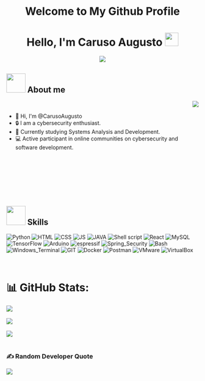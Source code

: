 <h1 align="Center">
    <br>
    Welcome to My Github Profile 
  <br>
</h1>

<h1 align="center"><b>Hello, I'm Caruso Augusto </b><img src="https://media.giphy.com/media/v1.Y2lkPTc5MGI3NjExdjNmaGg1Zml0MTBlcms4MmtlMHU1Zms5OXhvajM1ejJhdGliOWtieCZlcD12MV9pbnRlcm5hbF9naWZfYnlfaWQmY3Q9Zw/wwg1suUiTbCY8H8vIA/giphy-downsized-large.gif" width="35"></h1>

<p align="center">
    <a href="https://github.com/DenverCoder1/readme-typing-svg"><img src="https://readme-typing-svg.herokuapp.com?font=Time+New+Roman&color=cyan&size=25&center=true&vCenter=true&width=600&height=100&lines=Cybersecurity+Student,;Active+Learner/Researcher"></a>
</p>

## <picture><img src = "https://media.tenor.com/dHk-LfzHrtwAAAAi/linux-computer.gif" width = 50px></picture> **About me**
<picture> <img align="right" src="https://media.giphy.com/media/v1.Y2lkPTc5MGI3NjExZDlxM2h4ZWRscWUzemp5dHR4bGU4Z2ZqM291azhibzQzZGNhYjd2bSZlcD12MV9pbnRlcm5hbF9naWZfYnlfaWQmY3Q9Zw/077i6AULCXc0FKTj9s/giphy.gif"></picture>

<br>

- 👋 Hi, I'm @CarusoAugusto
- 🔒 I am a cybersecurity enthusiast.
- 📖 Currently studying Systems Analysis and Development.
- 💻 Active participant in online communities on cybersecurity and software development.

<br>
<br>
<br>
<br>
<br>
<br>

## <picture><img src = "https://media1.tenor.com/m/5ry-200hErMAAAAd/hacker-hacker-man.gif" width = 50px height = 50px></picture> **Skills**


![Python](https://img.shields.io/badge/Python-323330?style=for-the-badge&logo=python&logoColor=white)
![HTML](https://img.shields.io/badge/HTML5-323330?style=for-the-badge&logo=html5&logoColor=white)
![CSS](https://img.shields.io/badge/CSS-323330?&style=for-the-badge&logo=css3&logoColor=white)
![JS](https://img.shields.io/badge/JavaScript-323330?style=for-the-badge&logo=javascript&logoColor=F7DF1E)
![JAVA](https://img.shields.io/badge/Java-323330?style=for-the-badge&logo=java&logoColor=white)
![Shell script](https://img.shields.io/badge/Shell_Script-323330?style=for-the-badge&logo=gnu-bash&logoColor=white)
![React](https://img.shields.io/badge/React-323330?style=for-the-badge&logo=react&logoColor=61DAFB)
![MySQL](https://img.shields.io/badge/MySQL-323330?style=for-the-badge&logo=mysql&logoColor=white)
![TensorFlow](https://img.shields.io/badge/TensorFlow-323330?style=for-the-badge&logo=tensorflow&logoColor=white)
![Arduino](https://img.shields.io/badge/Arduino-323330?style=for-the-badge&logo=Arduino&logoColor=white)
![espressif](https://img.shields.io/badge/espressif-323330?style=for-the-badge&logo=espressif&logoColor=white)
![Spring_Security](https://img.shields.io/badge/Spring_Security-323330?style=for-the-badge&logo=Spring-Security&logoColor=white)
![Bash](https://img.shields.io/badge/Bash-323330?style=for-the-badge&logo=GNU%20Bash&logoColor=white)
![Windows_Terminal](https://img.shields.io/badge/windows%20terminal-323330?style=for-the-badge&logo=windows%20terminal&logoColor=white)
![GIT](https://img.shields.io/badge/GIT-323330?style=for-the-badge&logo=git&logoColor=white)
![Docker](https://img.shields.io/badge/docker-323330.svg?style=for-the-badge&logo=docker&logoColor=white)
![Postman](https://img.shields.io/badge/Postman-323330?style=for-the-badge&logo=postman&logoColor=white)
![VMware](https://img.shields.io/badge/VMware-323330?style=for-the-badge&logo=vmware&logoColor=white)
![VirtualBox](https://img.shields.io/badge/VirtualBox-323330?style=for-the-badge&logo=virtualbox&logoColor=white)


<br>

# 📊 GitHub Stats:

<div style="display: flex; flex-direction: column; align-items: flex-start;">
  <img src="https://github-readme-stats.vercel.app/api?username=ragnarcb&theme=blue-green&hide_border=false&include_all_commits=true&count"/><br/>
  <img src="https://github-readme-streak-stats.herokuapp.com/?user=ragnarcb&theme=blue-green&hide_border=false"/><br/>
  <img src="https://github-readme-stats.vercel.app/api/top-langs/?username=ragnarcb&theme=blue-green"/>
</div>

<br>

### ✍️ Random Developer Quote
![](https://quotes-github-readme.vercel.app/api?type=horizontal&theme=tokyonight)
<br>


